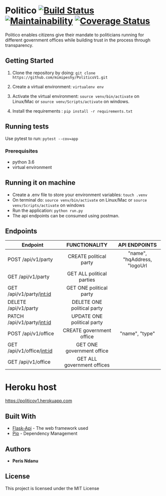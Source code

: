 # Politico       [![Build Status](https://travis-ci.org/mimipeshy/PoliticoV1.svg?branch=develop)](https://travis-ci.org/mimipeshy/PoliticoV1)   [![Maintainability](https://api.codeclimate.com/v1/badges/10436f3ef6f9d5bc5d88/maintainability)](https://codeclimate.com/github/mimipeshy/PoliticoV1/maintainability)  [![Coverage Status](https://coveralls.io/repos/github/mimipeshy/PoliticoV1/badge.svg?branch=develop)](https://coveralls.io/github/mimipeshy/PoliticoV1?branch=develop)

Politico enables citizens give their mandate to politicians running for different government offices
while building trust in the process through transparency.

## Getting Started

1) Clone the repository by doing: `git clone https://github.com/mimipeshy/PoliticoV1.git`

2) Create a virtual environment: `virtualenv env`

3) Activate the virtual environment: `source venv/bin/activate` on Linux/Mac  or `source venv/Scripts/activate` on windows.

4) Install the requirements : `pip install -r requirements.txt`


## Running tests
Use pytest to run: `pytest --cov=app` 

### Prerequisites
-   python 3.6
-   virtual environment


## Running it on machine
- Create a .env file to store your environment variables: `touch .venv`
- On terminal do: `source venv/bin/activate` on Linux/Mac  or `source venv/Scripts/activate` on windows
- Run the application: `python run.py`
- The api endpoints can be consumed using postman.

## Endpoints
| Endpoint                                | FUNCTIONALITY                      | API ENDPOINTS               |
| ----------------------------------------|:----------------------------------:|:--------------------------: |                   
| POST  /api/v1/party                     | CREATE political party             |"name", "hqAddress, "logoUrl |
| GET  /api/v1/party                      | GET ALL political parties          |                             |             
| GET  /api/v1/party/<int:id>             | GET ONE political party            |                             |               
| DELETE  /api/v1/party                   | DELETE ONE political party         |                             |              
| PATCH /api/v1/party/<int:id>            | UPDATE ONE political party         |                             |               
| POST  /api/v1/office                    | CREATE government office           |"name", "type"               |               
| GET  /api/v1/office/<int:id>            | GET ONE government office          |                             |              
| GET  /api/v1/office                     | GET ALL government offices         |                             |               

# Heroku host

https://politicov1.herokuapp.com

## Built With
* [Flask-Api](http://flask.pocoo.org/docs/1.0/api/) -  The web framework used
* [Pip](https://pypi.python.org/pypi/pip) -  Dependency Management

## Authors
* **Peris Ndanu** 

## License

This project is licensed under the MIT License